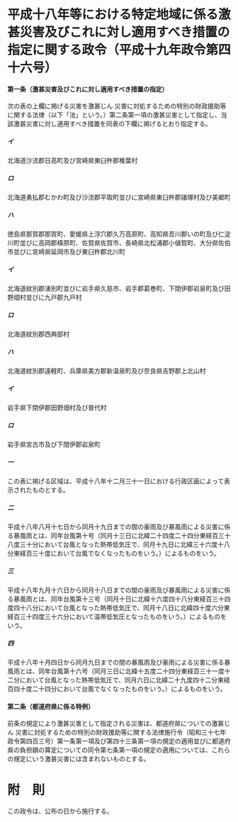 # 平成十八年等における特定地域に係る激甚災害及びこれに対し適用すべき措置の指定に関する政令（平成十九年政令第四十六号）
#### 第一条（激甚災害及びこれに対し適用すべき措置の指定）
次の表の上欄に掲げる災害を激甚じん
災害に対処するための特別の財政援助等に関する法律（以下「法」という。）第二条第一項の激甚災害として指定し、当該激甚災害に対し適用すべき措置を同表の下欄に掲げるとおり指定する。
##### イ
北海道沙流郡日高町及び宮崎県東臼杵郡椎葉村
##### ロ
北海道勇払郡むかわ町及び沙流郡平取町並びに宮崎県東臼杵郡諸塚村及び美郷町
##### ハ
徳島県那賀郡那賀町、愛媛県上浮穴郡久万高原町、高知県吾川郡いの町及び仁淀川町並びに高岡郡檮原町、佐賀県佐賀市、長崎県北松浦郡小値賀町、大分県佐伯市並びに宮崎県延岡市及び東臼杵郡北川町
##### イ
北海道紋別郡湧別町並びに岩手県久慈市、岩手郡葛巻町、下閉伊郡岩泉町及び田野畑村並びに九戸郡九戸村
##### ロ
北海道紋別郡西興部村
##### ハ
北海道紋別郡遠軽町、兵庫県美方郡新温泉町及び奈良県吉野郡上北山村
##### イ
岩手県下閉伊郡田野畑村及び普代村
##### ロ
岩手県宮古市及び下閉伊郡岩泉町
##### 一
この表に掲げる区域は、平成十八年十二月三十一日における行政区画によって表示されたものとする。
##### 二
平成十八年八月十七日から同月十九日までの間の豪雨及び暴風雨による災害に係る暴風雨とは、同年台風第十号（同月十三日に北緯二十四度二十四分東経百三十八度三十分において台風となった熱帯低気圧で、同月十九日に北緯三十六度十八分東経百三十度において台風でなくなったものをいう。）によるものをいう。
##### 三
平成十八年九月十六日から同月十八日までの間の豪雨及び暴風雨による災害に係る暴風雨とは、同年台風第十三号（同月十日に北緯十六度四十八分東経百三十四度四十八分において台風となった熱帯低気圧で、同月十八日に北緯四十度六分東経百三十四度三十六分において温帯低気圧となったものをいう。）によるものをいう。
##### 四
平成十八年十月四日から同月九日までの間の暴風雨及び豪雨による災害に係る暴風雨とは、同年台風第十六号（同月三日に北緯十五度二十四分東経百三十一度十二分において台風となった熱帯低気圧で、同月六日に北緯二十九度四十二分東経百四十度二十四分において台風でなくなったものをいう。）によるものをいう。
#### 第二条（都道府県に係る特例）
前条の規定により激甚災害として指定される災害は、都道府県についての激甚じん
災害に対処するための特別の財政援助等に関する法律施行令（昭和三十七年政令第四百三号）第一条第一項及び第四十三条第一項の規定の適用並びに都道府県の負担額の算定についての同令第七条第一項の規定の適用については、これらの規定にいう激甚災害には含まれないものとする。
# 附　則
この政令は、公布の日から施行する。
